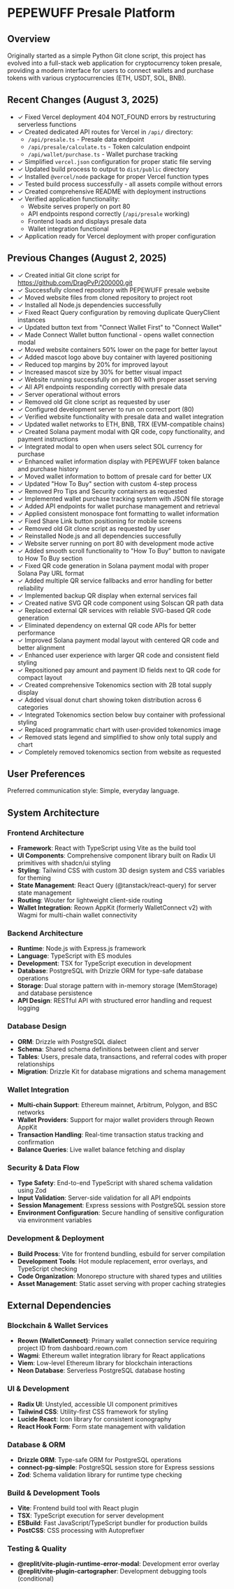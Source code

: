 # PEPEWUFF Presale Platform

## Overview

Originally started as a simple Python Git clone script, this project has evolved into a full-stack web application for cryptocurrency token presale, providing a modern interface for users to connect wallets and purchase tokens with various cryptocurrencies (ETH, USDT, SOL, BNB).

## Recent Changes (August 3, 2025)

- ✓ Fixed Vercel deployment 404 NOT_FOUND errors by restructuring serverless functions
- ✓ Created dedicated API routes for Vercel in `/api/` directory:
  - `/api/presale.ts` - Presale data endpoint
  - `/api/presale/calculate.ts` - Token calculation endpoint  
  - `/api/wallet/purchase.ts` - Wallet purchase tracking
- ✓ Simplified `vercel.json` configuration for proper static file serving
- ✓ Updated build process to output to `dist/public` directory
- ✓ Installed `@vercel/node` package for proper Vercel function types
- ✓ Tested build process successfully - all assets compile without errors
- ✓ Created comprehensive README with deployment instructions
- ✓ Verified application functionality:
  - Website serves properly on port 80
  - API endpoints respond correctly (`/api/presale` working)
  - Frontend loads and displays presale data
  - Wallet integration functional
- ✓ Application ready for Vercel deployment with proper configuration

## Previous Changes (August 2, 2025)
- ✓ Created initial Git clone script for https://github.com/DragPvP/200000.git
- ✓ Successfully cloned repository with PEPEWUFF presale website
- ✓ Moved website files from cloned repository to project root 
- ✓ Installed all Node.js dependencies successfully
- ✓ Fixed React Query configuration by removing duplicate QueryClient instances
- ✓ Updated button text from "Connect Wallet First" to "Connect Wallet"
- ✓ Made Connect Wallet button functional - opens wallet connection modal
- ✓ Moved website containers 50% lower on the page for better layout
- ✓ Added mascot logo above buy container with layered positioning
- ✓ Reduced top margins by 20% for improved layout
- ✓ Increased mascot size by 30% for better visual impact
- ✓ Website running successfully on port 80 with proper asset serving
- ✓ All API endpoints responding correctly with presale data
- ✓ Server operational without errors
- ✓ Removed old Git clone script as requested by user
- ✓ Configured development server to run on correct port (80)
- ✓ Verified website functionality with presale data and wallet integration
- ✓ Updated wallet networks to ETH, BNB, TRX (EVM-compatible chains)
- ✓ Created Solana payment modal with QR code, copy functionality, and payment instructions
- ✓ Integrated modal to open when users select SOL currency for purchase
- ✓ Enhanced wallet information display with PEPEWUFF token balance and purchase history
- ✓ Moved wallet information to bottom of presale card for better UX
- ✓ Updated "How To Buy" section with custom 4-step process
- ✓ Removed Pro Tips and Security containers as requested
- ✓ Implemented wallet purchase tracking system with JSON file storage
- ✓ Added API endpoints for wallet purchase management and retrieval
- ✓ Applied consistent monospace font formatting to wallet information
- ✓ Fixed Share Link button positioning for mobile screens
- ✓ Removed old Git clone script as requested by user
- ✓ Reinstalled Node.js and all dependencies successfully
- ✓ Website server running on port 80 with development mode active
- ✓ Added smooth scroll functionality to "How To Buy" button to navigate to How To Buy section
- ✓ Fixed QR code generation in Solana payment modal with proper Solana Pay URL format
- ✓ Added multiple QR service fallbacks and error handling for better reliability
- ✓ Implemented backup QR display when external services fail
- ✓ Created native SVG QR code component using Solscan QR path data
- ✓ Replaced external QR services with reliable SVG-based QR code generation
- ✓ Eliminated dependency on external QR code APIs for better performance
- ✓ Improved Solana payment modal layout with centered QR code and better alignment
- ✓ Enhanced user experience with larger QR code and consistent field styling
- ✓ Repositioned pay amount and payment ID fields next to QR code for compact layout
- ✓ Created comprehensive Tokenomics section with 2B total supply display
- ✓ Added visual donut chart showing token distribution across 6 categories
- ✓ Integrated Tokenomics section below buy container with professional styling
- ✓ Replaced programmatic chart with user-provided tokenomics image  
- ✓ Removed stats legend and simplified to show only total supply and chart
- ✓ Completely removed tokenomics section from website as requested

## User Preferences

Preferred communication style: Simple, everyday language.

## System Architecture

### Frontend Architecture
- **Framework**: React with TypeScript using Vite as the build tool
- **UI Components**: Comprehensive component library built on Radix UI primitives with shadcn/ui styling
- **Styling**: Tailwind CSS with custom 3D design system and CSS variables for theming
- **State Management**: React Query (@tanstack/react-query) for server state management
- **Routing**: Wouter for lightweight client-side routing
- **Wallet Integration**: Reown AppKit (formerly WalletConnect v2) with Wagmi for multi-chain wallet connectivity

### Backend Architecture
- **Runtime**: Node.js with Express.js framework
- **Language**: TypeScript with ES modules
- **Development**: TSX for TypeScript execution in development
- **Database**: PostgreSQL with Drizzle ORM for type-safe database operations
- **Storage**: Dual storage pattern with in-memory storage (MemStorage) and database persistence
- **API Design**: RESTful API with structured error handling and request logging

### Database Design
- **ORM**: Drizzle with PostgreSQL dialect
- **Schema**: Shared schema definitions between client and server
- **Tables**: Users, presale data, transactions, and referral codes with proper relationships
- **Migration**: Drizzle Kit for database migrations and schema management

### Wallet Integration
- **Multi-chain Support**: Ethereum mainnet, Arbitrum, Polygon, and BSC networks
- **Wallet Providers**: Support for major wallet providers through Reown AppKit
- **Transaction Handling**: Real-time transaction status tracking and confirmation
- **Balance Queries**: Live wallet balance fetching and display

### Security & Data Flow
- **Type Safety**: End-to-end TypeScript with shared schema validation using Zod
- **Input Validation**: Server-side validation for all API endpoints
- **Session Management**: Express sessions with PostgreSQL session store
- **Environment Configuration**: Secure handling of sensitive configuration via environment variables

### Development & Deployment
- **Build Process**: Vite for frontend bundling, esbuild for server compilation
- **Development Tools**: Hot module replacement, error overlays, and TypeScript checking
- **Code Organization**: Monorepo structure with shared types and utilities
- **Asset Management**: Static asset serving with proper caching strategies

## External Dependencies

### Blockchain & Wallet Services
- **Reown (WalletConnect)**: Primary wallet connection service requiring project ID from dashboard.reown.com
- **Wagmi**: Ethereum wallet integration library for React applications
- **Viem**: Low-level Ethereum library for blockchain interactions
- **Neon Database**: Serverless PostgreSQL database hosting

### UI & Development
- **Radix UI**: Unstyled, accessible UI component primitives
- **Tailwind CSS**: Utility-first CSS framework for styling
- **Lucide React**: Icon library for consistent iconography
- **React Hook Form**: Form state management with validation

### Database & ORM
- **Drizzle ORM**: Type-safe ORM for PostgreSQL operations
- **connect-pg-simple**: PostgreSQL session store for Express sessions
- **Zod**: Schema validation library for runtime type checking

### Build & Development Tools
- **Vite**: Frontend build tool with React plugin
- **TSX**: TypeScript execution for server development
- **ESBuild**: Fast JavaScript/TypeScript bundler for production builds
- **PostCSS**: CSS processing with Autoprefixer

### Testing & Quality
- **@replit/vite-plugin-runtime-error-modal**: Development error overlay
- **@replit/vite-plugin-cartographer**: Development debugging tools (conditional)